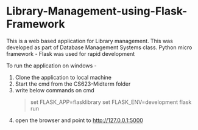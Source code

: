 # Library-Management-using-Flask-Framework
This is a web based application for Library management. This was developed as part of Database Management Systems class. Python micro framework - Flask was used for rapid development

To run the application on windows -
1. Clone the application to local machine
2. Start the cmd from the CS623-Midterm folder 
3. write below commands on cmd 
    > set FLASK_APP=flasklibrary
    > set FLASK_ENV=development
    > flask run
4. open the browser and point to http://127.0.0.1:5000


